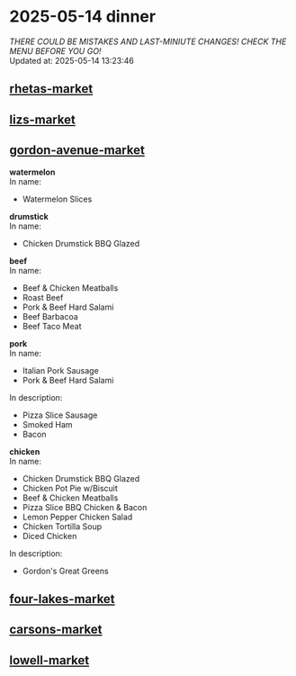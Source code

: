 # 2025-05-14 dinner  
*THERE COULD BE MISTAKES AND LAST-MINIUTE CHANGES! CHECK THE MENU BEFORE YOU GO!*  
Updated at: 2025-05-14 13:23:46  
## [rhetas-market](https://wisc-housingdining.nutrislice.com/menu/rhetas-market/dinner/2025-05-14)  
## [lizs-market](https://wisc-housingdining.nutrislice.com/menu/lizs-market/dinner/2025-05-14)  
## [gordon-avenue-market](https://wisc-housingdining.nutrislice.com/menu/gordon-avenue-market/dinner/2025-05-14)  
**watermelon**  
In name:   
 - Watermelon Slices  
  
**drumstick**  
In name:   
 - Chicken Drumstick BBQ Glazed  
  
**beef**  
In name:   
 - Beef & Chicken Meatballs  
 - Roast Beef  
 - Pork & Beef Hard Salami  
 - Beef Barbacoa  
 - Beef Taco Meat  
  
**pork**  
In name:   
 - Italian Pork Sausage  
 - Pork & Beef Hard Salami  
  
In description:   
 - Pizza Slice Sausage  
 - Smoked Ham  
 - Bacon  
  
**chicken**  
In name:   
 - Chicken Drumstick BBQ Glazed  
 - Chicken Pot Pie w/Biscuit  
 - Beef & Chicken Meatballs  
 - Pizza Slice BBQ Chicken & Bacon  
 - Lemon Pepper Chicken Salad  
 - Chicken Tortilla Soup  
 - Diced Chicken  
  
In description:   
 - Gordon's Great Greens  
  
## [four-lakes-market](https://wisc-housingdining.nutrislice.com/menu/four-lakes-market/dinner/2025-05-14)  
## [carsons-market](https://wisc-housingdining.nutrislice.com/menu/carsons-market/dinner/2025-05-14)  
## [lowell-market](https://wisc-housingdining.nutrislice.com/menu/lowell-market/dinner/2025-05-14)  
  
